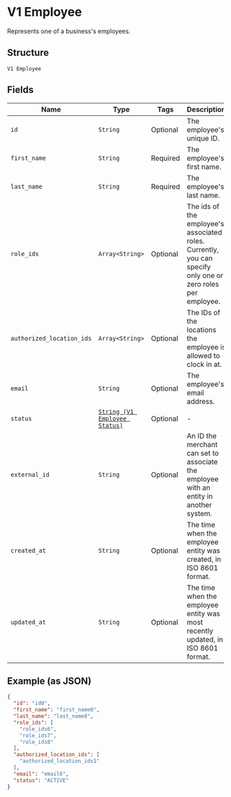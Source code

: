 
# V1 Employee

Represents one of a business's employees.

## Structure

`V1 Employee`

## Fields

| Name | Type | Tags | Description |
|  --- | --- | --- | --- |
| `id` | `String` | Optional | The employee's unique ID. |
| `first_name` | `String` | Required | The employee's first name. |
| `last_name` | `String` | Required | The employee's last name. |
| `role_ids` | `Array<String>` | Optional | The ids of the employee's associated roles. Currently, you can specify only one or zero roles per employee. |
| `authorized_location_ids` | `Array<String>` | Optional | The IDs of the locations the employee is allowed to clock in at. |
| `email` | `String` | Optional | The employee's email address. |
| `status` | [`String (V1 Employee Status)`](/doc/models/v1-employee-status.md) | Optional | - |
| `external_id` | `String` | Optional | An ID the merchant can set to associate the employee with an entity in another system. |
| `created_at` | `String` | Optional | The time when the employee entity was created, in ISO 8601 format. |
| `updated_at` | `String` | Optional | The time when the employee entity was most recently updated, in ISO 8601 format. |

## Example (as JSON)

```json
{
  "id": "id0",
  "first_name": "first_name0",
  "last_name": "last_name8",
  "role_ids": [
    "role_ids6",
    "role_ids7",
    "role_ids8"
  ],
  "authorized_location_ids": [
    "authorized_location_ids1"
  ],
  "email": "email6",
  "status": "ACTIVE"
}
```

